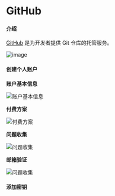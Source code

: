 # GitHub


#### 介绍

[GitHub](https://github.com/) 是为开发者提供 Git 仓库的托管服务。 

![image](http://odyag87a4.bkt.clouddn.com/images/github/01.png)

####  创建个人账户

**账户基本信息**

![账户基本信息](http://odyag87a4.bkt.clouddn.com/images/github/02.png)

**付费方案**

![付费方案](http://odyag87a4.bkt.clouddn.com/images/github/03.png)


**问题收集**

![问题收集](http://odyag87a4.bkt.clouddn.com/images/github/04.png)


**邮箱验证**

![问题收集](http://odyag87a4.bkt.clouddn.com/images/github/05.png)



#### 添加密钥




